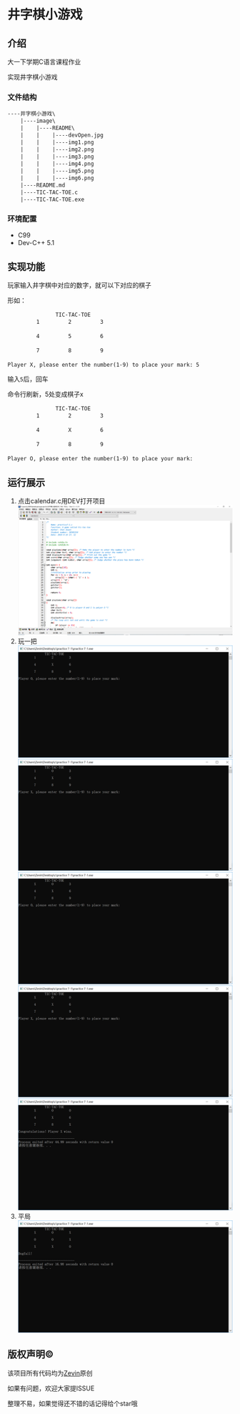 # 井字棋小游戏

## 介绍

大一下学期C语言课程作业

实现井字棋小游戏

### 文件结构

```
----井字棋小游戏\      
    |----image\
    |    |----README\      
    |    |    |----devOpen.jpg
    |    |    |----img1.png
    |    |    |----img2.png
    |    |    |----img3.png
    |    |    |----img4.png
    |    |    |----img5.png
    |    |    |----img6.png
    |----README.md
    |----TIC-TAC-TOE.c
    |----TIC-TAC-TOE.exe
```

### 环境配置

- C99
- Dev-C++ 5.1

## 实现功能

玩家输入井字棋中对应的数字，就可以下对应的棋子

形如：
```
               TIC-TAC-TOE
         1         2         3

         4         5         6

         7         8         9

Player X, please enter the number(1-9) to place your mark: 5

```
输入```5```后，回车

命令行刷新，5处变成棋子x

```
               TIC-TAC-TOE
         1         2         3

         4         X         6

         7         8         9

Player O, please enter the number(1-9) to place your mark:
```

## 运行展示

1. 点击calendar.c用DEV打开项目
   ![DEV打开界面](image/README/devOpen.jpg)
2. 玩一把
   ![玩一把1](image/README/img1.png)
   ![玩一把2](image/README/img2.png)
   ![玩一把3](image/README/img3.png)
   ![玩一把4](image/README/img4.png)
   ![玩一把5](image/README/img5.png)
3. 平局
   ![平局](image/README/img6.png)

## 版权声明©

该项目所有代码均为[Zevin](https://github.com/chencn2020)原创

如果有问题，欢迎大家提ISSUE

整理不易，如果觉得还不错的话记得给个star哦
